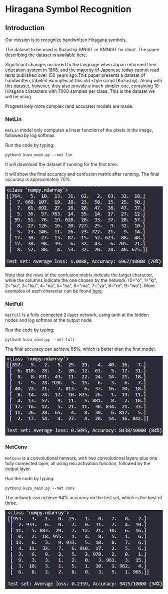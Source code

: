 # Hiragana Symbol Recognition

## Introduction

Our mission is to recognize handwritten Hiragana symbols.

The dataset to be used is Kuzushiji-MNIST or KMNIST for short.
The paper describing the dataset is available [here](https://arxiv.org/pdf/1812.01718.pdf).

Significant changes occurred to the language when Japan reformed their education system in 1868, and the majority of Japanese today cannot read texts published over 150 years ago.This paper presents a dataset of handwritten, labeled examples of this old-style script (Kuzushiji).
Along with this dataset, however, they also provide a much simpler one, containing 10 Hiragana characters with 7000 samples per class. This is the dataset we will be using.

Progressively more complex (and accurate) models are made.

### NetLin

`NetLin` model only computes a linear function of the pixels in the image, followed by log softmax.

Run the code by typing:
```
python3 kuzu_main.py --net lin
```

It will download the dataset if running for the first time.

It will show the final accuracy and confusion matrix after running. The final accuracy is approximately 70%.

![1.png](Images/1.png)

Note that the rows of the confusion matrix indicate the target character,
while the columns indicate the one chosen by the network.
(0="o", 1="ki", 2="su", 3="tsu", 4="na", 5="ha", 6="ma", 7="ya", 8="re", 9="wo").
More examples of each character can be found [here](http://codh.rois.ac.jp/kmnist/index.html.en").

### NetFull

`NetFull` is a fully connected 2-layer network, using tanh at the hidden nodes and log softmax at the output node.

Run the code by typing:

```
python3 kuzu_main.py --net full
```

The final accuracy can achieve 85%, which is better than the first model.

![2.png](Images/2.png)

### NetConv

`NetConv` is a convolutional network, with two convolutional layers plus one fully connected layer, all using relu activation function, followed by the output layer.

Run the code by typing:

```
python3 kuzu_main.py --net conv
```

The network can achieve 94% accuracy on the test set, which is the best of three.

![3.png](Images/3.png)